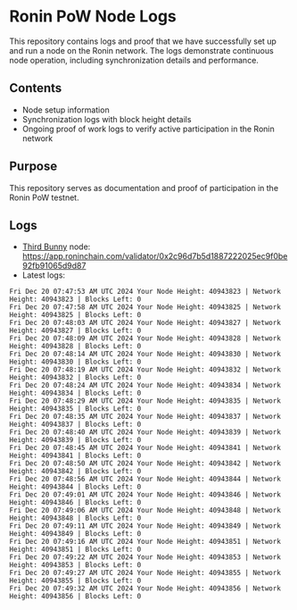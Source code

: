 # Ronin PoW Node Logs

This repository contains logs and proof that we have successfully set up and run a node on the Ronin network. The logs demonstrate continuous node operation, including synchronization details and performance.

## Contents

- Node setup information
- Synchronization logs with block height details
- Ongoing proof of work logs to verify active participation in the Ronin network

## Purpose

This repository serves as documentation and proof of participation in the Ronin PoW testnet.

## Logs

- [Third Bunny](https://thirdbunny.xyz/) node: https://app.roninchain.com/validator/0x2c96d7b5d1887222025ec9f0be92fb91065d9d87
- Latest logs:
```
Fri Dec 20 07:47:53 AM UTC 2024 Your Node Height: 40943823 | Network Height: 40943823 | Blocks Left: 0
Fri Dec 20 07:47:58 AM UTC 2024 Your Node Height: 40943825 | Network Height: 40943825 | Blocks Left: 0
Fri Dec 20 07:48:03 AM UTC 2024 Your Node Height: 40943827 | Network Height: 40943827 | Blocks Left: 0
Fri Dec 20 07:48:09 AM UTC 2024 Your Node Height: 40943828 | Network Height: 40943828 | Blocks Left: 0
Fri Dec 20 07:48:14 AM UTC 2024 Your Node Height: 40943830 | Network Height: 40943830 | Blocks Left: 0
Fri Dec 20 07:48:19 AM UTC 2024 Your Node Height: 40943832 | Network Height: 40943832 | Blocks Left: 0
Fri Dec 20 07:48:24 AM UTC 2024 Your Node Height: 40943834 | Network Height: 40943834 | Blocks Left: 0
Fri Dec 20 07:48:29 AM UTC 2024 Your Node Height: 40943835 | Network Height: 40943835 | Blocks Left: 0
Fri Dec 20 07:48:35 AM UTC 2024 Your Node Height: 40943837 | Network Height: 40943837 | Blocks Left: 0
Fri Dec 20 07:48:40 AM UTC 2024 Your Node Height: 40943839 | Network Height: 40943839 | Blocks Left: 0
Fri Dec 20 07:48:45 AM UTC 2024 Your Node Height: 40943841 | Network Height: 40943841 | Blocks Left: 0
Fri Dec 20 07:48:50 AM UTC 2024 Your Node Height: 40943842 | Network Height: 40943842 | Blocks Left: 0
Fri Dec 20 07:48:56 AM UTC 2024 Your Node Height: 40943844 | Network Height: 40943844 | Blocks Left: 0
Fri Dec 20 07:49:01 AM UTC 2024 Your Node Height: 40943846 | Network Height: 40943846 | Blocks Left: 0
Fri Dec 20 07:49:06 AM UTC 2024 Your Node Height: 40943848 | Network Height: 40943848 | Blocks Left: 0
Fri Dec 20 07:49:11 AM UTC 2024 Your Node Height: 40943849 | Network Height: 40943849 | Blocks Left: 0
Fri Dec 20 07:49:16 AM UTC 2024 Your Node Height: 40943851 | Network Height: 40943851 | Blocks Left: 0
Fri Dec 20 07:49:22 AM UTC 2024 Your Node Height: 40943853 | Network Height: 40943853 | Blocks Left: 0
Fri Dec 20 07:49:27 AM UTC 2024 Your Node Height: 40943855 | Network Height: 40943855 | Blocks Left: 0
Fri Dec 20 07:49:32 AM UTC 2024 Your Node Height: 40943856 | Network Height: 40943856 | Blocks Left: 0
```
